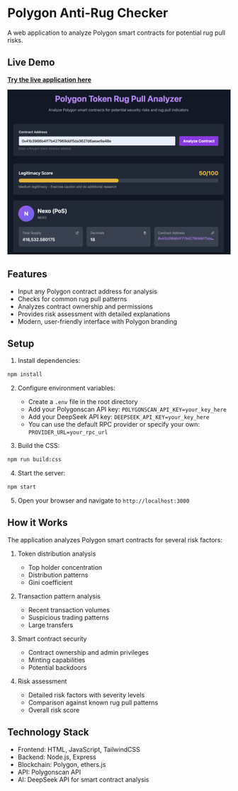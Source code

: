 # Polygon Anti-Rug Checker

A web application to analyze Polygon smart contracts for potential rug pull risks.

## Live Demo

[**Try the live application here**](https://polygon-anti-rug.onrender.com/)

![Application Screenshot](screenshot.png)

## Features

- Input any Polygon contract address for analysis
- Checks for common rug pull patterns
- Analyzes contract ownership and permissions
- Provides risk assessment with detailed explanations
- Modern, user-friendly interface with Polygon branding

## Setup

1. Install dependencies:
```bash
npm install
```

2. Configure environment variables:
   - Create a `.env` file in the root directory
   - Add your Polygonscan API key: `POLYGONSCAN_API_KEY=your_key_here`
   - Add your DeepSeek API key: `DEEPSEEK_API_KEY=your_key_here`
   - You can use the default RPC provider or specify your own: `PROVIDER_URL=your_rpc_url`

3. Build the CSS:
```bash
npm run build:css
```

4. Start the server:
```bash
npm start
```

5. Open your browser and navigate to `http://localhost:3000`

## How it Works

The application analyzes Polygon smart contracts for several risk factors:

1. Token distribution analysis
   - Top holder concentration
   - Distribution patterns
   - Gini coefficient

2. Transaction pattern analysis
   - Recent transaction volumes
   - Suspicious trading patterns
   - Large transfers

3. Smart contract security
   - Contract ownership and admin privileges
   - Minting capabilities
   - Potential backdoors

4. Risk assessment
   - Detailed risk factors with severity levels
   - Comparison against known rug pull patterns
   - Overall risk score

## Technology Stack

- Frontend: HTML, JavaScript, TailwindCSS
- Backend: Node.js, Express
- Blockchain: Polygon, ethers.js
- API: Polygonscan API
- AI: DeepSeek API for smart contract analysis
